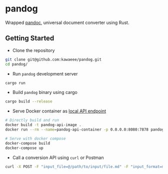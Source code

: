# pandog

Wrapped [pandoc](https://pandoc.org), universal document converter using Rust.

## Getting Started

* Clone the repository
```bash
git clone git@github.com:kawaeee/pandog.git
cd pandog/
```

* Run `pandog` development server
```bash
cargo run
```

* Build `pandog` binary using cargo
```bash
cargo build --release
```

* Serve Docker container as [local API endpoint](http://localhost:8080/convert)
```bash
# Directly build and run
docker build -t pandog-api-image .
docker run --rm --name=pandog-api-container -p 0.0.0.0:8080:7878 pandog-api-image

# Serve with docker compose
docker-compose build
docker-compose up
```

* Call a conversion API using `curl` or Postman
```bash
curl -X POST -F "input_file=@/path/to/input/file.md" -F "input_format=markdown" -F "output_format=html" http://localhost:8080/convert
